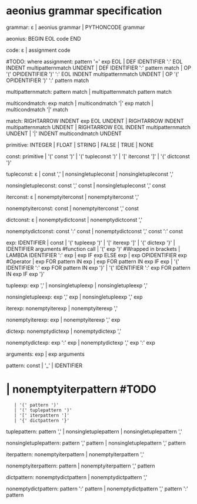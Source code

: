 # aeonius grammar specification

grammar: ε
       | aeonius grammar
       | PYTHONCODE grammar

aeonius: BEGIN EOL code END

code: ε
    | assignment code

#TODO: where
assignment: pattern '=' exp EOL
	   | DEF IDENTIFIER ':' EOL INDENT multipatternmatch UNDENT
          | DEF IDENTIFIER ':' pattern match
          | OP '(' OPIDENTIFIER ')' ':' EOL INDENT multipatternmatch UNDENT
          | OP '(' OPIDENTIFIER ')' ':' pattern match

multipatternmatch: pattern match
                 | multipatternmatch pattern match

multicondmatch: exp match
               | multicondmatch '|' exp match
               | multicondmatch '|' match

match: RIGHTARROW INDENT exp EOL UNDENT
     | RIGHTARROW INDENT multipatternmatch UNDENT
     | RIGHTARROW EOL INDENT multipatternmatch UNDENT
     | '|' INDENT multicondmatch UNDENT


primitive: INTEGER
         | FLOAT
         | STRING
         | FALSE
         | TRUE
         | NONE


const: primitive
     | '(' const ')'
     | '(' tupleconst ')'
     | '[' iterconst ']'
     | '{' dictconst '}'

tupleconst: ε
          | const ','
          | nonsingletupleconst
          | nonsingletupleconst ','

nonsingletupleconst: const ',' const
                   | nonsingletupleconst ',' const

iterconst: ε
	 | nonemptyiterconst
        | nonemptyiterconst ','
	
nonemptyiterconst: const
		 | nonemptyiterconst ',' const

dictconst: ε
	 | nonemptydictconst
        | nonemptydictconst ','
	 
nonemptydictconst: const ':' const
		 | nonemptydictconst ',' const ':' const



exp: IDENTIFIER
   | const
   | '(' tupleexp ')'
   | '[' iterexp ']'
   | '{' dictexp '}'
   | IDENTIFIER arguments		#function call
   | '(' exp ')'	              #Wrapped in brackets
   | LAMBDA IDENTIFIER ':' exp
   | exp IF exp ELSE exp
   | exp OPIDENTIFIER exp 		#Operator
   | exp FOR pattern IN exp
   | exp FOR pattern IN exp IF exp
   | '{' IDENTIFIER ':' exp FOR pattern IN exp '}'
   | '{' IDENTIFIER ':' exp FOR pattern IN exp IF exp '}'

tupleexp: exp ','
            | nonsingletupleexp
            | nonsingletupleexp ','

nonsingletupleexp: exp ',' exp
                     | nonsingletupleexp ',' exp

iterexp: nonemptyiterexp
       | nonemptyiterexp ','

nonemptyiterexp: exp
	       | nonemptyiterexp ',' exp

dictexp: nonemptydictexp
       | nonemptydictexp ','
	 
nonemptydictexp: exp ':' exp
	       | nonemptydictexp ',' exp ':' exp


arguments: exp
         | exp arguments



pattern: const
       | '_'
       | IDENTIFIER
#       | nonemptyiterpattern             #TODO
       | '(' pattern ')'
       | '(' tuplepattern ')'
       | '[' iterpattern ']'
       | '{' dictpattern '}'

tuplepattern: pattern ','
            | nonsingletuplepattern
            | nonsingletuplepattern ','

nonsingletuplepattern: pattern ',' pattern
                     | nonsingletuplepattern ',' pattern

iterpattern: nonemptyiterpattern
	    | nonemptyiterpattern ','

nonemptyiterpattern: pattern
		 | nonemptyiterpattern ',' pattern

dictpattern: nonemptydictpattern
	    | nonemptydictpattern ','

nonemptydictpattern: pattern ':' pattern
		 | nonemptydictpattern ',' pattern ':' pattern